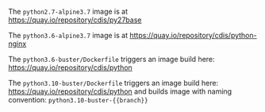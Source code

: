 The `python2.7-alpine3.7` image is at https://quay.io/repository/cdis/py27base

The `python3.6-alpine3.7` image is at https://quay.io/repository/cdis/python-nginx

The `python3.6-buster/Dockerfile` triggers an image build here: https://quay.io/repository/cdis/python

The `python3.10-buster/Dockerfile` triggers an image build here: https://quay.io/repository/cdis/python and builds image with naming convention: `python3.10-buster-{{branch}}`
